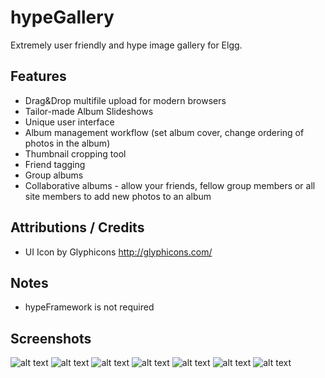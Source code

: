 hypeGallery
===========

Extremely user friendly and hype image gallery for Elgg.

## Features ##

* Drag&Drop multifile upload for modern browsers
* Tailor-made Album Slideshows
* Unique user interface
* Album management workflow (set album cover, change ordering of photos in the album)
* Thumbnail cropping tool
* Friend tagging
* Group albums
* Collaborative albums - allow your friends, fellow group members or all site members to add new photos to an album

## Attributions / Credits ##

* UI Icon by Glyphicons http://glyphicons.com/


## Notes ##

* hypeFramework is not required

## Screenshots ##

![alt text](https://raw.github.com/hypeJunction/hypeGallery/master/screenshots/cropper.png "Cropping Tool")
![alt text](https://raw.github.com/hypeJunction/hypeGallery/master/screenshots/managealbum.jpg "Manage Album")
![alt text](https://raw.github.com/hypeJunction/hypeGallery/master/screenshots/photoopts.jpg "Manage Photo")
![alt text](https://raw.github.com/hypeJunction/hypeGallery/master/screenshots/river.png "River")
![alt text](https://raw.github.com/hypeJunction/hypeGallery/master/screenshots/slideshow.jpg "Slideshow")
![alt text](https://raw.github.com/hypeJunction/hypeGallery/master/screenshots/tagging.jpg "Photo Tagging")
![alt text](https://raw.github.com/hypeJunction/hypeGallery/master/screenshots/upload.jpg "Upload")